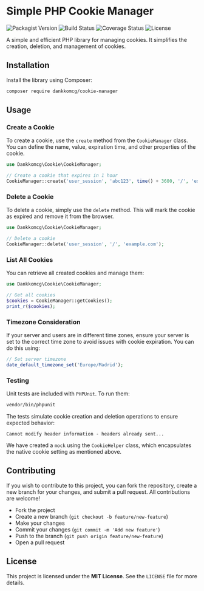 # Simple PHP Cookie Manager

![Packagist Version](https://img.shields.io/packagist/v/dankkomcg/cookie-manager)
![Build Status](https://img.shields.io/travis/dankkomcg/cookie-manager/master)
![Coverage Status](https://img.shields.io/coveralls/github/dankkomcg/cookie-manager/master)
![License](https://img.shields.io/github/license/dankkomcg/cookie-manager)

A simple and efficient PHP library for managing cookies. It simplifies the creation, deletion, and management of cookies.

## Installation

Install the library using Composer:

```bash
composer require dankkomcg/cookie-manager
```

## Usage

### Create a Cookie

To create a cookie, use the `create` method from the `CookieManager` class. You can define the name, value, expiration time, and other properties of the cookie.

```php
use Dankkomcg\Cookie\CookieManager;

// Create a cookie that expires in 1 hour
CookieManager::create('user_session', 'abc123', time() + 3600, '/', 'example.com', true, true);
```

### Delete a Cookie

To delete a cookie, simply use the `delete` method. This will mark the cookie as expired and remove it from the browser.

```php
use Dankkomcg\Cookie\CookieManager;

// Delete a cookie
CookieManager::delete('user_session', '/', 'example.com');
```

### List All Cookies

You can retrieve all created cookies and manage them:

```php
use Dankkomcg\Cookie\CookieManager;

// Get all cookies
$cookies = CookieManager::getCookies();
print_r($cookies);
```

### Timezone Consideration

If your server and users are in different time zones, ensure your server is set to the correct time zone to avoid issues with cookie expiration. You can do this using:

```php
// Set server timezone
date_default_timezone_set('Europe/Madrid');
```

### Testing

Unit tests are included with `PHPUnit`. To run them:

```bash
vendor/bin/phpunit
```

The tests simulate cookie creation and deletion operations to ensure expected behavior:

```
Cannot modify header information - headers already sent...
```

We have created a `mock` using the `CookieHelper` class, which encapsulates the native cookie setting as mentioned above.

## Contributing

If you wish to contribute to this project, you can fork the repository, create a new branch for your changes, and submit a pull request. All contributions are welcome!

- Fork the project
- Create a new branch (`git checkout -b feature/new-feature`)
- Make your changes
- Commit your changes (`git commit -m 'Add new feature'`)
- Push to the branch (`git push origin feature/new-feature`)
- Open a pull request

## License

This project is licensed under the **MIT License**. See the `LICENSE` file for more details.

